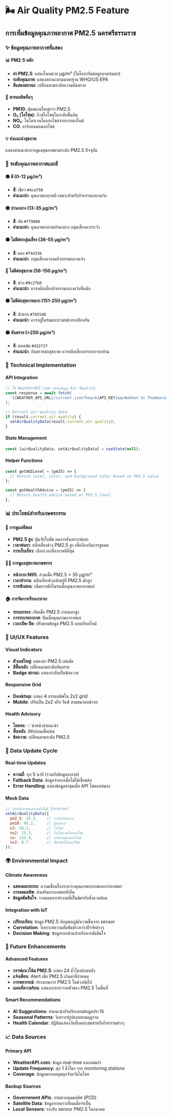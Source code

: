 # 🌬️ Air Quality PM2.5 Feature

## การเพิ่มข้อมูลคุณภาพอากาศ PM2.5 นครศรีธรรมราช

### ✨ ข้อมูลคุณภาพอากาศที่แสดง

#### 📊 **PM2.5 หลัก**
- **ค่า PM2.5**: แสดงในหน่วย μg/m³ (ไมโครกรัมต่อลูกบาศก์เมตร)
- **ระดับคุณภาพ**: แสดงสถานะตามมาตรฐาน WHO/US EPA
- **สีแสดงสถานะ**: เปลี่ยนตามระดับความอันตราย

#### 🧪 **สารมลพิษอื่นๆ**
- **PM10**: ฝุ่นขนาดใหญ่กว่า PM2.5
- **O₃ (โอโซน)**: ก๊าซโอโซนในระดับพื้นดิน
- **NO₂**: ไนโตรเจนไดออกไซด์จากการเผาไหม้
- **CO**: คาร์บอนมอนอกไซด์

#### 💡 **คำแนะนำสุขภาพ**
แสดงคำแนะนำการดูแลสุขภาพตามระดับ PM2.5 ปัจจุบัน

### 🎨 **ระดับคุณภาพอากาศและสี**

#### 🟢 **ดี (0-12 μg/m³)**
- **สี**: เขียว `#4caf50`
- **คำแนะนำ**: คุณภาพอากาศดี เหมาะสำหรับกิจกรรมกลางแจ้ง

#### 🟡 **ปานกลาง (13-35 μg/m³)**
- **สี**: ส้ม `#ff9800`
- **คำแนะนำ**: คุณภาพอากาศปานกลาง กลุ่มเสี่ยงควรระวัง

#### 🟠 **ไม่ดีต่อกลุ่มเสี่ยง (36-55 μg/m³)**
- **สี**: แดง `#f44336`
- **คำแนะนำ**: กลุ่มเสี่ยงควรลดกิจกรรมกลางแจ้ง

#### 🔴 **ไม่ดีต่อสุขภาพ (56-150 μg/m³)**
- **สี**: ม่วง `#9c27b0`
- **คำแนะนำ**: ควรหลีกเลี่ยงกิจกรรมกลางแจ้งที่หนัก

#### 🟤 **ไม่ดีต่อสุขภาพมาก (151-250 μg/m³)**
- **สี**: น้ำตาล `#795548`
- **คำแนะนำ**: ควรอยู่ในร่มและสวมหน้ากากป้องกัน

#### ⚫ **อันตราย (>250 μg/m³)**
- **สี**: แดงเข้ม `#d32f2f`
- **คำแนะนำ**: อันตรายต่อสุขภาพ ควรหลีกเลี่ยงการออกจากบ้าน

### 🔧 **Technical Implementation**

#### API Integration
```javascript
// ใช้ WeatherAPI.com พร้อมข้อมูล Air Quality
const response = await fetch(
  `${WEATHER_API_URL}/current.json?key=${API_KEY}&q=Nakhon Si Thammarat&aqi=yes`
);

// Extract air quality data
if (result.current.air_quality) {
  setAirQualityData(result.current.air_quality);
}
```

#### State Management
```javascript
const [airQualityData, setAirQualityData] = useState(null);
```

#### Helper Functions
```javascript
const getAQILevel = (pm25) => {
  // Return level, color, and background color based on PM2.5 value
};

const getHealthAdvice = (pm25) => {
  // Return health advice based on PM2.5 level
};
```

### 📊 **ประโยชน์สำหรับเกษตรกรรม**

#### 🌱 **การดูแลพืชผล**
- **PM2.5 สูง**: ฝุ่นจับใบพืช ลดการสังเคราะห์แสง
- **เวลาพ่นยา**: หลีกเลี่ยงช่วง PM2.5 สูง เพื่อป้องกันการสูดดม
- **การเก็บเกี่ยว**: เลือกเวลาที่อากาศดีที่สุด

#### 👨‍🌾 **การดูแลสุขภาพเกษตรกร**
- **หน้ากาก N95**: สวมเมื่อ PM2.5 > 35 μg/m³
- **เวลาทำงาน**: หลีกเลี่ยงช่วงเช้าตรู่ที่ PM2.5 มักสูง
- **การพักผ่อน**: เพิ่มการพักในร่มเมื่อคุณภาพอากาศแย่

#### 🏠 **การจัดการเรือนกระจก**
- **ระบบกรอง**: เปิดเมื่อ PM2.5 ภายนอกสูง
- **การระบายอากาศ**: ปิดเมื่อคุณภาพอากาศแย่
- **เวลาเปิด-ปิด**: ปรับตามข้อมูล PM2.5 แบบเรียลไทม์

### 📱 **UI/UX Features**

#### Visual Indicators
- **ตัวเลขใหญ่**: แสดงค่า PM2.5 เด่นชัด
- **สีพื้นหลัง**: เปลี่ยนตามระดับอันตราย
- **Badge สถานะ**: แสดงระดับเป็นข้อความ

#### Responsive Grid
- **Desktop**: แสดง 4 สารมลพิษใน 2x2 grid
- **Mobile**: ปรับเป็น 2x2 หรือ 1x4 ตามขนาดหน้าจอ

#### Health Advisory
- **ไอคอน**: 💡 นำหน้าคำแนะนำ
- **พื้นหลัง**: สีฟ้าอ่อนเพื่อเน้น
- **ข้อความ**: เปลี่ยนตามระดับ PM2.5

### 🔄 **Data Update Cycle**

#### Real-time Updates
- **ความถี่**: ทุก 5 นาที (รวมกับข้อมูลอากาศ)
- **Fallback Data**: ข้อมูลจำลองเมื่อไม่ได้เชื่อมต่อ
- **Error Handling**: แสดงข้อมูลล่าสุดเมื่อ API ไม่ตอบสนอง

#### Mock Data
```javascript
// สำหรับการทดสอบเมื่อไม่มี Internet
setAirQualityData({
  pm2_5: 25.5,    // ระดับปานกลาง
  pm10: 45.2,     // ฝุ่นหยาบ
  o3: 58.1,       // โอโซน
  no2: 15.3,      // ไนโตรเจนไดออกไซด์
  co: 233.4,      // คาร์บอนมอนอกไซด์
  so2: 8.7        // ซัลเฟอร์ไดออกไซด์
});
```

### 🌍 **Environmental Impact**

#### Climate Awareness
- **แสดงผลกระทบ**: ความเชื่อมโยงระหว่างคุณภาพอากาศและการเกษตร
- **การลดมลพิษ**: ส่งเสริมการเกษตรยั่งยืน
- **ข้อมูลตัดสินใจ**: วางแผนการทำงานที่เป็นมิตรกับสิ่งแวดล้อม

#### Integration with IoT
- **เปรียบเทียบ**: ข้อมูล PM2.5 กับอุณหภูมิ/ความชื้นจาก sensor
- **Correlation**: วิเคราะห์ความสัมพันธ์ระหว่างปัจจัยต่างๆ
- **Decision Making**: ข้อมูลรอบด้านสำหรับการตัดสินใจ

### 🎯 **Future Enhancements**

#### Advanced Features
- **กราฟแนวโน้ม PM2.5**: แสดง 24 ชั่วโมงย้อนหลัง
- **แจ้งเตือน**: Alert เมื่อ PM2.5 เกินค่าที่กำหนด
- **การพยากรณ์**: ประมาณการ PM2.5 ในช่วงถัดไป
- **แผนที่ความร้อน**: แสดงการกระจายตัวของ PM2.5 ในพื้นที่

#### Smart Recommendations
- **AI Suggestions**: คำแนะนำอัจฉริยะตามข้อมูลประวัติ
- **Seasonal Patterns**: วิเคราะห์รูปแบบตามฤดูกาล
- **Health Calendar**: ปฏิทินแสดงวันที่เหมาะสมสำหรับกิจกรรมต่างๆ

### 📈 **Data Sources**

#### Primary API
- **WeatherAPI.com**: ข้อมูล real-time และแม่นยำ
- **Update Frequency**: ทุก 1 ชั่วโมง จาก monitoring stations
- **Coverage**: ข้อมูลครอบคลุมทุกจังหวัดในไทย

#### Backup Sources
- **Government APIs**: กรมควบคุมมลพิษ (PCD)
- **Satellite Data**: ข้อมูลจากดาวเทียมเมื่อจำเป็น
- **Local Sensors**: รองรับ sensor PM2.5 ในอนาคต